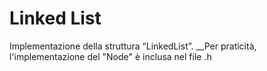 # Linked List

Implementazione della struttura “LinkedList”.
__Per praticità, l'implementazione del "Node" è inclusa nel file .h

